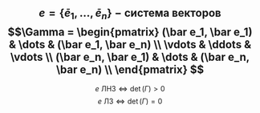 $$
e = \{\bar e_1,\ldots,\bar e_n\} - \text{система векторов}
$$
$$\Gamma =
\begin{pmatrix}
(\bar e_1, \bar e_1) & \dots &  (\bar e_1, \bar e_n)  \\
\vdots & \ddots & \vdots  \\
(\bar e_n, \bar e_1) & \dots &  (\bar e_n, \bar e_n)  \\ 
\end{pmatrix}
$$
---
$$e \text{ ЛНЗ} \iff \det(\Gamma) > 0$$
$$e \text{ ЛЗ} \iff \det(\Gamma) = 0$$